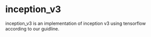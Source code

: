 # inception_v3 #
inception_v3 is an implementation of inception v3 using tensorflow according to our guidline.